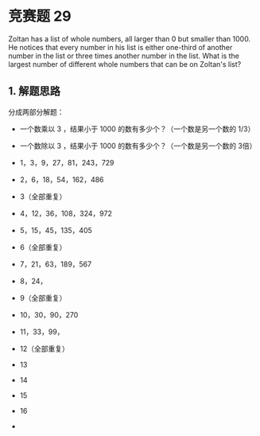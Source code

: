 # 竞赛题 29
Zoltan has a list of whole numbers, all larger than 0 but smaller than 1000. He notices that every number in his list is either one-third of another number in the list or three times another number in the list. What is the largest number of different whole numbers that can be on Zoltan's list?

## 1. 解题思路
分成两部分解题：
- 一个数乘以 3 ，结果小于 1000 的数有多少个？（一个数是另一个数的 1/3）
- 一个数除以 3 ，结果小于 1000 的数有多少个？（一个数是另一个数的 3倍）

- 1，3，9，27，81，243，729
- 2，6，18，54，162，486
- 3（全部重复）
- 4，12，36，108，324，972
- 5，15，45，135，405
- 6（全部重复）
- 7，21，63，189，567
- 8，24，
- 9（全部重复）
- 10，30，90，270
- 11，33，99，
- 12（全部重复）
- 13
- 14
- 15
- 16
- 
